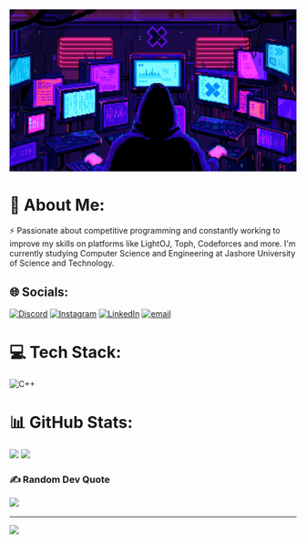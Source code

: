 <img src="Pixel Jeff_ Photo.gif">

# 💫 About Me:
⚡ Passionate about competitive programming and constantly working to improve my skills on platforms like LightOJ, Toph, Codeforces and more. I'm currently studying Computer Science and Engineering at Jashore University of Science and Technology.


## 🌐 Socials:
[![Discord](https://img.shields.io/badge/Discord-%237289DA.svg?logo=discord&logoColor=white)](https://discord.gg/Nasif#7824) [![Instagram](https://img.shields.io/badge/Instagram-%23E4405F.svg?logo=Instagram&logoColor=white)](https://instagram.com/xenaf_i) [![LinkedIn](https://img.shields.io/badge/LinkedIn-%230077B5.svg?logo=linkedin&logoColor=white)](https://linkedin.com/in/nasif-shahrier-nafi) [![email](https://img.shields.io/badge/Email-D14836?logo=gmail&logoColor=white)](mailto:nasifshahrierrifat@gmail.com) 

# 💻 Tech Stack:
![C++](https://img.shields.io/badge/c++-%2300599C.svg?style=for-the-badge&logo=c%2B%2B&logoColor=white)
# 📊 GitHub Stats:
![](https://github-readme-stats.vercel.app/api?username=nafi103&theme=dark&hide_border=false&include_all_commits=true&count_private=false)
![](https://nirzak-streak-stats.vercel.app/?user=nafi103&theme=dark&hide_border=false)

### ✍️ Random Dev Quote
![](https://quotes-github-readme.vercel.app/api?type=horizontal&theme=radical)

---
[![](https://visitcount.itsvg.in/api?id=nafi103&icon=0&color=0)](https://visitcount.itsvg.in)

<!-- Proudly created with GPRM ( https://gprm.itsvg.in ) -->
